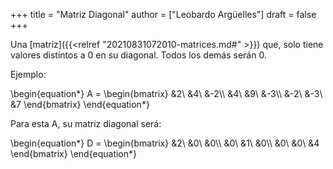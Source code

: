 +++
title = "Matriz Diagonal"
author = ["Leobardo Argüelles"]
draft = false
+++

Una [matriz]({{<relref "20210831072010-matrices.md#" >}}) que, solo tiene valores distintos a 0 en su diagonal.
Todos los demás serán 0.

Ejemplo:

\begin{equation\*}
A =
\begin{bmatrix}
&2\ &4\ &-2\\\\
&4\ &9\ &-3\\\\
&-2\ &-3\ &7
\end{bmatrix}
\end{equation\*}

Para esta A, su matriz diagonal será:

\begin{equation\*}
D =
\begin{bmatrix}
&2\ &0\ &0\\\\
&0\ &1\ &0\\\\
&0\ &0\ &4
\end{bmatrix}
\end{equation\*}

